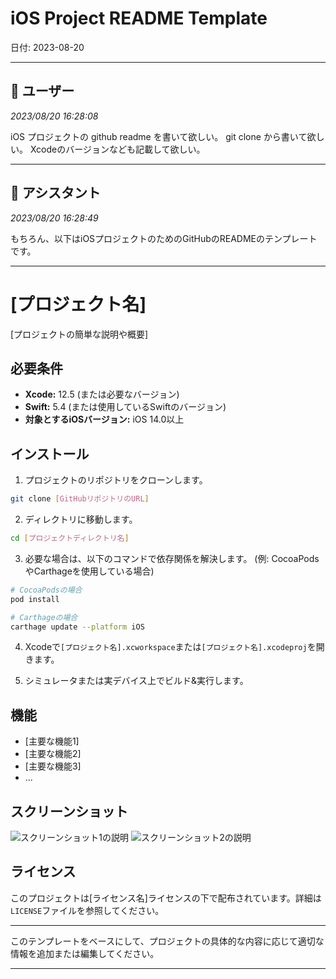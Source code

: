 # iOS Project README Template

日付: 2023-08-20

---

## 👤 ユーザー
*2023/08/20 16:28:08*

iOS プロジェクトの github readme を書いて欲しい。
git clone から書いて欲しい。
Xcodeのバージョンなども記載して欲しい。

---

## 🤖 アシスタント
*2023/08/20 16:28:49*

もちろん、以下はiOSプロジェクトのためのGitHubのREADMEのテンプレートです。

---

# [プロジェクト名]

[プロジェクトの簡単な説明や概要]

## 必要条件

- **Xcode:** 12.5 (または必要なバージョン)
- **Swift:** 5.4 (または使用しているSwiftのバージョン)
- **対象とするiOSバージョン:** iOS 14.0以上

## インストール

1. プロジェクトのリポジトリをクローンします。
```bash
git clone [GitHubリポジトリのURL]
```

2. ディレクトリに移動します。
```bash
cd [プロジェクトディレクトリ名]
```

3. 必要な場合は、以下のコマンドで依存関係を解決します。 (例: CocoaPodsやCarthageを使用している場合)
```bash
# CocoaPodsの場合
pod install

# Carthageの場合
carthage update --platform iOS
```

4. Xcodeで`[プロジェクト名].xcworkspace`または`[プロジェクト名].xcodeproj`を開きます。

5. シミュレータまたは実デバイス上でビルド&実行します。

## 機能

- [主要な機能1]
- [主要な機能2]
- [主要な機能3]
- ... 

## スクリーンショット

![スクリーンショット1の説明](スクリーンショット1のURL)
![スクリーンショット2の説明](スクリーンショット2のURL)

## ライセンス

このプロジェクトは[ライセンス名]ライセンスの下で配布されています。詳細は`LICENSE`ファイルを参照してください。

---

このテンプレートをベースにして、プロジェクトの具体的な内容に応じて適切な情報を追加または編集してください。

---
